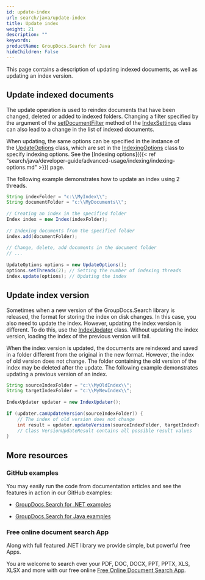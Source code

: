 ```yaml
---
id: update-index
url: search/java/update-index
title: Update index
weight: 21
description: ""
keywords: 
productName: GroupDocs.Search for Java
hideChildren: False
---
```

This page contains a description of updating indexed documents, as well as updating an index version.

## Update indexed documents

The update operation is used to reindex documents that have been changed, deleted or added to indexed folders. Changing a filter specified by the argument of the [setDocumentFilter](https://apireference.groupdocs.com/search/java/com.groupdocs.search/IndexSettings#setDocumentFilter(com.groupdocs.search.DocumentFilter)) method of the [IndexSettings](https://apireference.groupdocs.com/search/java/com.groupdocs.search/IndexSettings) class can also lead to a change in the list of indexed documents.

When updating, the same options can be specified in the instance of the [UpdateOptions](https://apireference.groupdocs.com/search/java/com.groupdocs.search.options/UpdateOptions) class, which are set in the [IndexingOptions](https://apireference.groupdocs.com/search/java/com.groupdocs.search.options/IndexingOptions) class to specify indexing options. See the [Indexing options]({{< ref "search/java/developer-guide/advanced-usage/indexing/indexing-options.md" >}}) page.

The following example demonstrates how to update an index using 2 threads.



```java
String indexFolder = "c:\\MyIndex\\";
String documentFolder = "c:\\MyDocuments\\";
 
// Creating an index in the specified folder
Index index = new Index(indexFolder);
 
// Indexing documents from the specified folder
index.add(documentFolder);
 
// Change, delete, add documents in the document folder
// ...
 
UpdateOptions options = new UpdateOptions();
options.setThreads(2); // Setting the number of indexing threads
index.update(options); // Updating the index
```

## Update index version

Sometimes when a new version of the GroupDocs.Search library is released, the format for storing the index on disk changes. In this case, you also need to update the index. However, updating the index version is different. To do this, use the [IndexUpdater](https://apireference.groupdocs.com/search/java/com.groupdocs.search/IndexUpdater) class. Without updating the index version, loading the index of the previous version will fail.

When the index version is updated, the documents are reindexed and saved in a folder different from the original in the new format. However, the index of old version does not change. The folder containing the old version of the index may be deleted after the update. The following example demonstrates updating a previous version of an index.



```java
String sourceIndexFolder = "c:\\MyOldIndex\\";
String targetIndexFolder = "c:\\MyNewIndex\\";
 
IndexUpdater updater = new IndexUpdater();
 
if (updater.canUpdateVersion(sourceIndexFolder)) {
    // The index of old version does not change
    int result = updater.updateVersion(sourceIndexFolder, targetIndexFolder);
    // Class VersionUpdateResult contains all possible result values
}
```

## More resources

### GitHub examples

You may easily run the code from documentation articles and see the features in action in our GitHub examples:

*   [GroupDocs.Search for .NET examples](https://github.com/groupdocs-search/GroupDocs.Search-for-.NET)
    
*   [GroupDocs.Search for Java examples](https://github.com/groupdocs-search/GroupDocs.Search-for-Java)
    

### Free online document search App

Along with full featured .NET library we provide simple, but powerful free Apps.

You are welcome to search over your PDF, DOC, DOCX, PPT, PPTX, XLS, XLSX and more with our free online [Free Online Document Search App](https://products.groupdocs.app/search).
